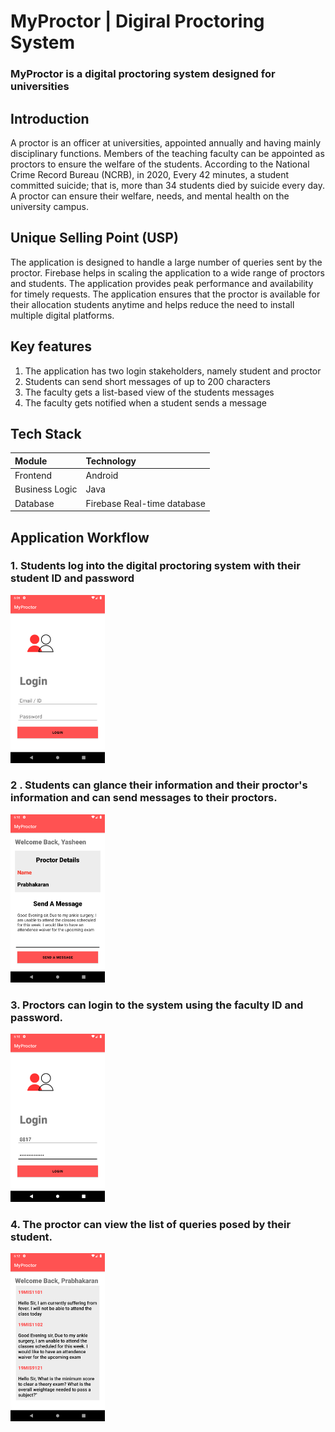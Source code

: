 # MyProctor | Digiral Proctoring System

### MyProctor is a digital proctoring system designed for universities

## Introduction

A proctor is an officer at universities, appointed annually and having mainly disciplinary functions. Members of the teaching faculty can be appointed as proctors to ensure the welfare of the students. According to the National Crime Record Bureau (NCRB), in 2020,
Every 42 minutes, a student committed suicide; that is, more than 34 students died by suicide every day. A proctor can ensure their welfare, needs, and mental health on the university campus.

## Unique Selling Point (USP)

The application is designed to handle a large number of queries sent by the proctor. Firebase helps in scaling the application to a wide range of proctors and students. The application provides peak performance and availability for timely requests. The application ensures that the proctor is available for their allocation students anytime and helps reduce the need to install multiple digital platforms.

## Key features

1. The application has two login stakeholders, namely student and proctor
2. Students can send short messages of up to 200 characters
3. The faculty gets a list-based view of the students messages
4. The faculty gets notified when a student sends a message

## Tech Stack

| Module         | Technology                  |
| :------------- | :-------------------------- |
| Frontend       | Android                     |
| Business Logic | Java                        |
| Database       | Firebase Real-time database |

## Application Workflow

### 1. Students log into the digital proctoring system with their student ID and password

<img src="./Media/1.png" alt="drawing" width="30%"/>

### 2 . Students can glance their information and their proctor's information and can send messages to their proctors.

<img src="./Media/2.png" alt="drawing" width="30%"/>

### 3. Proctors can login to the system using the faculty ID and password.

<img src="./Media/3.png" alt="drawing" width="30%"/>

### 4. The proctor can view the list of queries posed by their student.

<img src="./Media/4.png" alt="drawing" width="30%"/>
